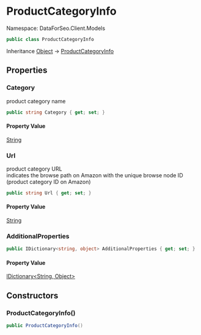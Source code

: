 # ProductCategoryInfo

Namespace: DataForSeo.Client.Models

```csharp
public class ProductCategoryInfo
```

Inheritance [Object](https://docs.microsoft.com/en-us/dotnet/api/system.object) → [ProductCategoryInfo](./dataforseo.client.models.productcategoryinfo.md)

## Properties

### **Category**

product category name

```csharp
public string Category { get; set; }
```

#### Property Value

[String](https://docs.microsoft.com/en-us/dotnet/api/system.string)<br>

### **Url**

product category URL
 <br>indicates the browse path on Amazon with the unique browse node ID (product category ID on Amazon)

```csharp
public string Url { get; set; }
```

#### Property Value

[String](https://docs.microsoft.com/en-us/dotnet/api/system.string)<br>

### **AdditionalProperties**

```csharp
public IDictionary<string, object> AdditionalProperties { get; set; }
```

#### Property Value

[IDictionary&lt;String, Object&gt;](https://docs.microsoft.com/en-us/dotnet/api/system.collections.generic.idictionary-2)<br>

## Constructors

### **ProductCategoryInfo()**

```csharp
public ProductCategoryInfo()
```
